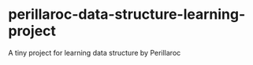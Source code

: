 perillaroc-data-structure-learning-project
==========================================

A tiny project for learning data structure by Perillaroc